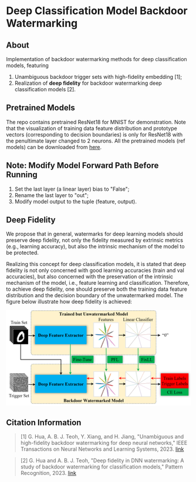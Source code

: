 # Deep Classification Model Backdoor Watermarking

## About
Implementation of backdoor watermarking methods for deep classification models, featuring

1. Unambiguous backdoor trigger sets with high-fidelity embedding [1];
2. Realization of **deep fidelity** for backdoor watermarking deep classification models [2].

## Pretrained Models
The repo contains pretrained ResNet18 for MNIST for demonstration. Note that the visualization of training data feature distribution and prototype vectors (corresponding to decision boundaries) is only for ResNet18 with the penultimate layer changed to 2 neurons. All the pretrained models (ref models) can be downloaded from [here](https://drive.google.com/file/d/13qE1t5d7dsyB_RVHIBDERnyFZOs1SoH9/view?usp=drive_link).

## Note: Modify Model Forward Path Before Running
1. Set the last layer (a linear layer) bias to "False";
2. Rename the last layer to "out";
3. Modify model output to the tuple (feature, output).

## Deep Fidelity
We propose that in general, watermarks for deep learning models should preserve deep fidelity, not only the fidelity measured by extrinsic metrics (e.g., learning accuracy), but also the intrinsic mechanism of the model to be protected.

Realizing this concept for deep classification models, it is stated that deep fidelity is not only concerned with good learning accuracies (train and val accuracies), but also concerned with the preservation of the intrinsic mechanism of the model, i.e., feature learning and classification. Therefore, to achieve deep fidelity, one should preserve both the training data feature distribution and the decision boundary of the unwatermarked model. The figure below illustrate how deep fidelity is achieved:

<left><img src="./img/flowchart.png" width="650"></left>


## Citation Information
> \[1] G. Hua, A. B. J. Teoh, Y. Xiang, and H. Jiang, "Unambiguous and high-fidelity backdoor watermarking for deep neural networks," IEEE Transactions on Neural Networks and Learning Systems, 2023. [link](https://ieeexplore.ieee.org/document/10059007)

> \[2] G. Hua and A. B. J. Teoh, "Deep fidelity in DNN watermarking: A study of backdoor watermarking for classification models," Pattern Recognition, 2023. [link](https://arxiv.org/pdf/2208.00563.pdf)




